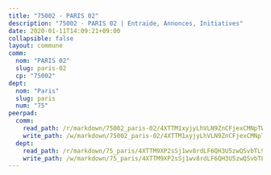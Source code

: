 ```yaml
---
title: "75002 - PARIS 02"
description: "75002 - PARIS 02 | Entraide, Annonces, Initiatives"
date: 2020-01-11T14:09:21+09:00
collapsible: false
layout: commune
comm:
  nom: "PARIS 02"
  slug: paris-02
  cp: "75002"
dept:
  nom: "Paris"
  slug: paris
  num: "75"
peerpad:
  comm:
    read_path: /r/markdown/75002_paris-02/4XTTM1xyjyLhVLN9ZnCFjexCMNpTWUsUeT4zCTr48AMqsed1p
    write_path: /w/markdown/75002_paris-02/4XTTM1xyjyLhVLN9ZnCFjexCMNpTWUsUeT4zCTr48AMqsed1p-K3TgUoQiAuPByYG1omgPWBXEm6sEsKmcpu5VyDcyCtFKy1KSgquBvuZmZgxLWrvGkstbFqW1G53r3DK6r7yvq8bbFsHGFXkgSPDKhCXMRz3AR3sT9ZjWNXnajE266sMxAeTCyKMg
  dept:
    read_path: /r/markdown/75_paris/4XTTM9XP2sSj1wv8rdLF6QH3U5zwQSvbTL9Ym3sVVRYZ9g8sq
    write_path: /w/markdown/75_paris/4XTTM9XP2sSj1wv8rdLF6QH3U5zwQSvbTL9Ym3sVVRYZ9g8sq-K3TgV3tmi9YfMZ3sLsmUq3i3RPw6YyZkwQpFYs5aAkuB8Sg7zRUo8gCA8ha5xEd8NRr8FMWhW8ppotFfouTg5o9tFrcjZJtfBcLGZ8FFxqpePF9xQTNEec4rhAmqCbThJtDikjNf
---
```



